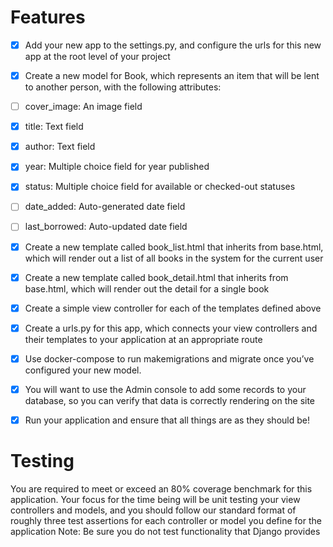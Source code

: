 
# Features

- [x] Add your new app to the settings.py, and configure the urls for this new app at the root level of your project


- [x] Create a new model for Book, which represents an item that will be lent to another person, with the following attributes:

- [ ]    cover_image: An image field
- [x]   title: Text field
- [x]   author: Text field
- [x]  year: Multiple choice field for year published
- [x]   status: Multiple choice field for available or checked-out statuses
- [ ]    date_added: Auto-generated date field
- [ ]   last_borrowed: Auto-updated date field

- [x] Create a new template called book_list.html that inherits from base.html, which will render out a list of all books in the system for the current user

- [x] Create a new template called book_detail.html that inherits from base.html, which will render out the detail for a single book

- [x] Create a simple view controller for each of the templates defined above

- [x] Create a urls.py for this app, which connects your view controllers and their templates to your application at an appropriate route

- [x] Use docker-compose to run makemigrations and migrate once you’ve configured your new model.

- [x] You will want to use the Admin console to add some records to your database, so you can verify that data is correctly rendering on the site

- [x] Run your application and ensure that all things are as they should be!

# Testing

You are required to meet or exceed an 80% coverage benchmark for this application.
Your focus for the time being will be unit testing your view controllers and models, and you should follow our standard format of roughly three test assertions for each controller or model you define for the application
Note: Be sure you do not test functionality that Django provides
